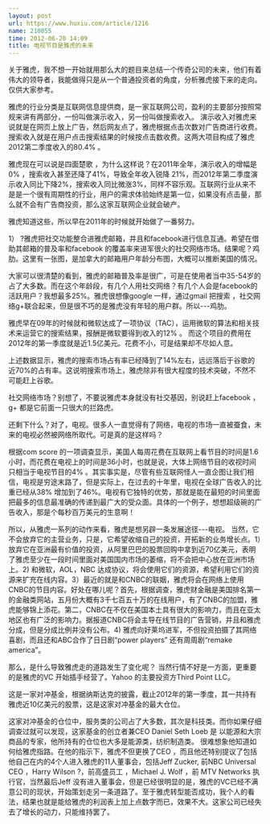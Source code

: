 ```yaml
---
layout: post
url: https://www.huxiu.com/article/1216
name: 210055
time: 2012-06-20 14:09
title: 电视节目是雅虎的未来
---
```

关于雅虎，我不想一开始就用那么大的题目来总结一个传奇公司的未来，他们有着伟大的领导者，我能做得只是从一个普通投资者的角度，分析雅虎接下来的走向。仅供大家参考。

雅虎的行业分类是互联网信息提供商，是一家互联网公司，盈利的主要部分按照常规来讲有两部分，一份叫做演示收入，另一份叫做搜索收入。 演示收入对雅虎来说就是在网页上放上广告，然后网友点了，雅虎根据点击次数对广告商进行收费。搜索收入就是在用户点击搜索结果的时候按点击数收费。这两大项目构成了雅虎2012第二季度收入的80.4% 。

雅虎现在可以说是四面楚歌 ，为什么这样说？在2011年全年，演示收入的增幅是0% ，搜索收入甚至还降了41%，导致全年收入锐降 21%，而2012年第二季度演示收入同比下降2%，搜索收入同比微涨3%，同样不容乐观。互联网行业从来不是是一个很有周期性的行业，用户的需求体验始终是第一位，如果没有点击量，那么就不会有广告商投资，那么这家互联网企业就会破产。

雅虎知道这些，所以早在2011年的时候就开始做了一番努力。

1） ?雅虎把社交功能整合进雅虎邮箱，并且和facebook进行信息互通。希望在借助其邮箱的普及率和facebook 的覆盖率来进军很火的社交网络市场。结果呢？鸡肋。这里有一张图，是加拿大的邮箱用户年龄分布图，大概可以推断美国的情况。

大家可以很清楚的看到，雅虎的邮箱普及率是很广，可是在使用者当中35-54岁的占了大多数。而在这个年龄段，有几个人用社交网络？有几个人会是facebook的活跃用户？我想最多25%。雅虎很想像google 一样，通过gmail 把搜索 ，社交网络g+联合起来，但是很不巧的是雅虎没有年轻的用户群。所以---鸡肋。

雅虎早在09年的时候就和微软达成了一项协议（TAC），运用微软的算法和相关技术来运营它的搜索结果，报酬是微软要得到收入的12% 。 而这个项目的费用在2012年的第一季度就是近1.5亿美元。花费不小，可是结果却不尽如人意。

上述数据显示，雅虎的搜索市场占有率已经降到了14%左右，远远落后于谷歌的近70%的占有率。这说明搜索市场上，雅虎除非有很大程度的技术突破，不然不可能赶上谷歌。

社交网络市场？别想了，不要说雅虎本身就没有社交基因，别说赶上facebook ，g+ 都是它前面一只很大的拦路虎。

还剩下什么？对了，电视。很多人一直觉得有了网络，电视的市场一直被蚕食，未来的电视必然被网络所取代。可是真的是这样吗？

根据com score 的一项调查显示，美国人每周花费在互联网上看节目的时间是1.6小时，而花费在电视上的时间是36小时，也就是说，大体上网络节目的收视时间只相当于电视节目的4% 。其实事实是，尽管有些互联网怪人一直企图让我们相信，电视是穷途末路了，但是实际上，在过去的十年里，电视在全球广告收入的比重已经从38% 增加到了46%。电视有它独特的优势，那就是能在最短的时间里面把最多的信息最准确的传递到最广大的受众面。具体的一个例子，想想超级碗的广告收入，那是个每秒百万美元的生意啊！

所以，从雅虎一系列的动作来看，雅虎是想另辟一条发展途径---电视。 当然，它不会放弃它的主营业务，只是，它希望收缩自己的投资，开拓新的业务增长点。1）放弃它在亚洲最有价值的投资，从阿里巴巴的股票回购中拿到近70亿美元，表明了雅虎至少在一段时间里面对美国国内市场的萎缩，将不会把中心放在亚洲市场上。2) 和微软，AOL，NBC 达成协议，将会使用它们的资源，希望利用它们的资源来扩充在线内容。3）最近的就是和CNBC的联姻，雅虎将会在网络上使用CNBC的节目内容。好处在哪儿呢？首先，根据调查，雅虎财金融是美国排名第一的金融类网站，五月份大概有3千七百五十万的在线用户，有了CNBC的加盟，雅虎能够锦上添花。第二，CNBC在不仅在美国本土具有很大的影响力，而且在亚太地区也有广泛的影响力。据报道CNBC将会主导在线节目的广告营销，并且和雅虎分成，但是分成比例并没有公布。4) 雅虎向好莱坞进军，不但投资拍摄了其网络喜剧，而且还和ABC合作了日日剧“power players” 还有周周剧“remake america”。

那么，是什么导致雅虎走的道路发生了变化呢？ 当然行情不好是一方面，更重要的是雅虎的VC 开始插手经营了。Yahoo 的主要投资方Third Point LLC。

这是一家对冲基金，根据纳斯达克的披露，截止2012年的第一季度，其一共持有雅虎近10亿美元的股票，这是这家对冲基金的最大仓位。

这家对冲基金的仓位中，服务类的公司占了大多数，其次是科技类。而你如果仔细调查过就可以发现，这家基金的创立者兼CEO Daniel Seth Loeb 是 以能源和大宗商品的专家，他所持有的仓位也大多是能源类，纺织制造类。 很难想象他知道如何给雅虎指路。在他的指示下，雅虎不但更换了CEO ，而且他还特别提议了包括他自己在内的4个人进入雅虎的11人董事会，包括Jeff Zucker, 前NBC Universal CEO ，Harry Wilson ?，前高盛员工 ，Michael J. Wolf ，前 MTV Networks 执行官，当然最后Jeff 没有进入董事会，但是已经很明显的是，雅虎的VC已经不满意公司的现状，开始策划走另一条道路了。至于雅虎转型能否成功，我个人的看法，结果也就是能给雅虎的利润表上加上点数字而已，效果不大。这家公司已经失去了增长的动力，只能维持罢了。

